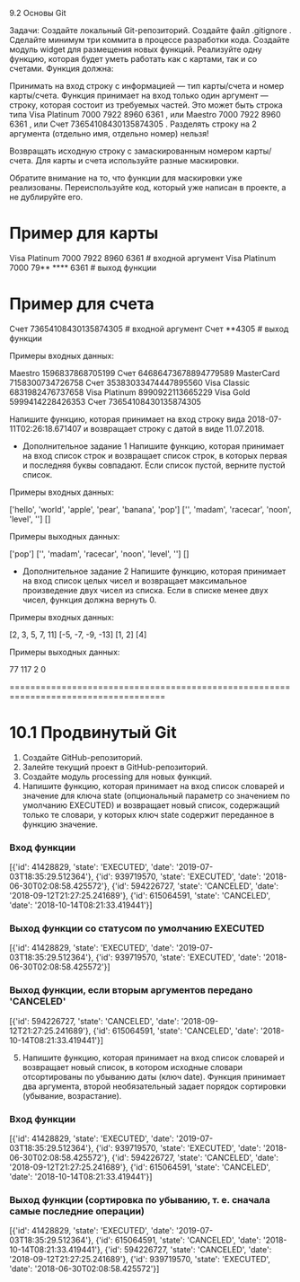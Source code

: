 9.2 Основы Git

Задачи:
Создайте локальный Git-репозиторий.
Создайте файл 
.gitignore
.
Сделайте минимум три коммита в процессе разработки кода.
Создайте модуль 
widget
 для размещения новых функций.
Реализуйте одну функцию, которая будет уметь работать как с картами, так и со счетами.
Функция должна:

Принимать на вход строку с информацией — тип карты/счета и номер карты/счета.
Функция принимает на вход только один аргумент — строку, которая состоит из требуемых частей. Это может быть строка типа 
Visa Platinum 7000 7922 8960 6361
, или 
Maestro 7000 7922 8960 6361
, или 
Счет 73654108430135874305
. Разделять строку на 2 аргумента (отдельно имя, отдельно номер) нельзя!

Возвращать исходную строку с замаскированным номером карты/счета.
Для карты и счета используйте разные маскировки.

Обратите внимание на то, что функции для маскировки уже реализованы. Переиспользуйте код, который уже написан в проекте, а не дублируйте его.

# Пример для карты
Visa Platinum 7000 7922 8960 6361  # входной аргумент
Visa Platinum 7000 79** **** 6361  # выход функции

# Пример для счета
Счет 73654108430135874305  # входной аргумент
Счет **4305  # выход функции

Примеры входных данных:

Maestro 1596837868705199
Счет 64686473678894779589
MasterCard 7158300734726758
Счет 35383033474447895560
Visa Classic 6831982476737658
Visa Platinum 8990922113665229
Visa Gold 5999414228426353
Счет 73654108430135874305

Напишите функцию, которая принимает на вход строку вида 
2018-07-11T02:26:18.671407
 и возвращает строку с датой в виде 
11.07.2018.

* Дополнительное задание 1
Напишите функцию, которая принимает на вход список строк и возвращает список строк, в которых первая и последняя буквы совпадают. Если список пустой, верните пустой список.

Примеры входных данных:

['hello', 'world', 'apple', 'pear', 'banana', 'pop']
['', 'madam', 'racecar', 'noon', 'level', '']
[]

Примеры выходных данных:

['pop']
['', 'madam', 'racecar', 'noon', 'level', '']
[]

* Дополнительное задание 2
Напишите функцию, которая принимает на вход список целых чисел и возвращает максимальное произведение двух чисел из списка. Если в списке менее двух чисел, функция должна вернуть 0.

Примеры входных данных:

[2, 3, 5, 7, 11]
[-5, -7, -9, -13]
[1, 2]
[4]

Примеры выходных данных:

77
117
2
0

====================================================================================
# 10.1 Продвинутый Git

1. Создайте GitHub-репозиторий.
2. Залейте текущий проект в GitHub-репозиторий.
3. Создайте модуль processing для новых функций.
4. Напишите функцию, которая принимает на вход список словарей и значение для ключа 
state (опциональный параметр со значением по умолчанию EXECUTED) и 
возвращает новый список, содержащий только те словари, у которых ключ state 
содержит переданное в функцию значение.

### Вход функции
[{'id': 41428829, 'state': 'EXECUTED', 'date': '2019-07-03T18:35:29.512364'}, {'id': 939719570, 'state': 'EXECUTED', 'date': '2018-06-30T02:08:58.425572'}, {'id': 594226727, 'state': 'CANCELED', 'date': '2018-09-12T21:27:25.241689'}, {'id': 615064591, 'state': 'CANCELED', 'date': '2018-10-14T08:21:33.419441'}]

### Выход функции со статусом по умолчанию EXECUTED
[{'id': 41428829, 'state': 'EXECUTED', 'date': '2019-07-03T18:35:29.512364'}, {'id': 939719570, 'state': 'EXECUTED', 'date': '2018-06-30T02:08:58.425572'}]

### Выход функции, если вторым аргументов передано 'CANCELED'
[{'id': 594226727, 'state': 'CANCELED', 'date': '2018-09-12T21:27:25.241689'}, {'id': 615064591, 'state': 'CANCELED', 'date': '2018-10-14T08:21:33.419441'}]


5. Напишите функцию, которая принимает на вход список словарей и возвращает новый 
список, в котором исходные словари отсортированы по убыванию даты (ключ date). 
Функция принимает два аргумента, второй необязательный задает порядок сортировки 
(убывание, возрастание).

### Вход функции
[{'id': 41428829, 'state': 'EXECUTED', 'date': '2019-07-03T18:35:29.512364'}, {'id': 939719570, 'state': 'EXECUTED', 'date': '2018-06-30T02:08:58.425572'}, {'id': 594226727, 'state': 'CANCELED', 'date': '2018-09-12T21:27:25.241689'}, {'id': 615064591, 'state': 'CANCELED', 'date': '2018-10-14T08:21:33.419441'}]

### Выход функции (сортировка по убыванию, т. е. сначала самые последние операции)
[{'id': 41428829, 'state': 'EXECUTED', 'date': '2019-07-03T18:35:29.512364'}, {'id': 615064591, 'state': 'CANCELED', 'date': '2018-10-14T08:21:33.419441'}, {'id': 594226727, 'state': 'CANCELED', 'date': '2018-09-12T21:27:25.241689'}, {'id': 939719570, 'state': 'EXECUTED', 'date': '2018-06-30T02:08:58.425572'}]



